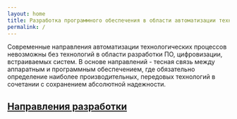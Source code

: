 ```yaml
---
layout: home
title: Разработка программного обеспечения в области автоматизации технологических процессов
permalink: /
---
```


Современные направления автоматизации технологических процессов невозможны без технологий в области разработки ПО, цифровизации, встраиваемых систем. В основе направлений - тесная связь между аппаратным и программным обеспечением, где обязательно определение наиболее производительных, передовых технологий в сочетании с сохранением абсолютной надежности.

## [Направления разработки]({{site.baseurl}}/Направления/)